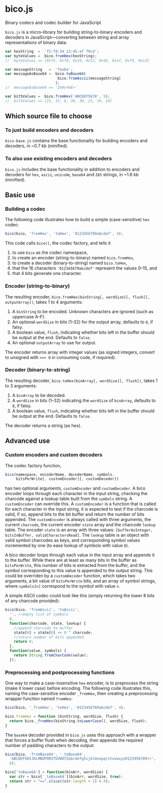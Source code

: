 # bico.js
Binary codecs and codec builder for JavaScript

`bico.js` is a micro-library for building string-to-binary encoders and decoders in JavaScript&mdash;converting between string and array representations of binary data.

```javascript
var hexString  =  'f5:f8:34 12:45:af f9cd';
var byteValues =  bico.fromHex(hexString);
//  byteValues == [0xf5, 0xf8, 0x34, 0x12, 0x45, 0xaf, 0xf9, 0xcd]

var messageString   =  'fooba';
var messageAsBase64 =  bico.toBase64(
                        bico.fromAscii(messageString)
                       );
//  messageAsBase64 == 'Zm9vYmE='

var bit5Values =  bico.fromHex('ABCDEF5678', 5);
//  bit5Values == [21, 15, 6, 30, 30, 21, 19, 24]
```

## Which source file to choose

### To just build encoders and decoders

`bico-base.js` contains the base functionality for building encoders and decoders, in ~0.7 kb (minified).

### To also use existing encoders and decoders

`bico.js` includes the base functionality in addition to encoders and decoders for `hex`, `ascii`, `unicode`, `base64` and `Z85` strings, in ~1.6 kb (minified).

## Basic use

### Building a codec

The following code illustrates how to build a simple (case-sensitive) `hex` codec:
```javascript
bico(bico, 'fromHex', 'toHex', '0123456789abcdef', 4);
```
This code calls `bico()`, the codec factory, and tells it

1. to use `bico` as the codec namespace,
2. to create an encoder (string-to-binary) named `bico.fromHex`,
3. to create a decoder (binary-to-string) named `bico.toHex`,
4. that the 16 characters `'012345679abcdef'` represent the values 0&ndash;15, and
5. that 4 bits generate one character.

### Encoder (string-to-binary)

The resulting encoder, `bico.fromHex(binString[, wordSize][, flush][, outputArray])`, takes 1 to 4 arguments:

1. A `binString` to be encoded. Unknown characters are ignored (such as uppercase A&ndash;F).
2. An optional `wordSize` in bits (1&ndash;32) for the output array, defaults to `8`, if falsy.
3. A boolean value, `flush`, indicating whether bits left in the buffer should be output at the end. Defaults to `false`.
4. An optional `outputArray` to use for output.

The encoder returns array with integer values (as signed integers, convert to unsigned with `>>> 0` in consuming code, if required).

### Decoder (binary-to-string)

The resulting decoder, `bico.toHex(binArray[, wordSize][, flush])`, takes 1 to 3 arguments:

1. A `binArray` to be decoded.
2. A `wordSize` in bits (1&ndash;32) indicating the `wordSize` of `binArray`, defaults to `8`, if falsy.
3. A boolean value, `flush`, indicating whether bits left in the buffer should be output at the end. Defaults to `false`.

The decoder returns a string (as hex).

## Advanced use

### Custom encoders and custom decoders

The codec factory function,

```javascript
bico(namespace, encoderName, decoderName, symbols,
     bitsPerWrite[, customEncoder][, customDecoder])
```

has two optional arguments, `customEncoder` and `customDecoder`. A bico encoder loops through each character in the input string, checking the charcode against a lookup table built from the `symbols` string. A `customEncoder` can override this. A `customEncoder` is a function that is called for each character in the input string, it is expected to test if the charcode is valid, if so, append bits to the bit buffer and return the number of bits appended. The `customEncoder` is always called with three arguments, the current `charcode`, the current encoder `state` array and the charcode `lookup` table. The encoder `state` is an array with three values: `[bufferAsInteger, bitsInBuffer, validCharactersRead]`. The `lookup` table is an object with valid symbol charcodes as keys, and corresponding symbol values incremented by one (to ease lookup of symbols with value `0`).

A bico decoder loops through each value in the input array and appends it to the buffer. While there are at least as many bits in the buffer as `bitsPerWrite`, this number of bits is extracted from the buffer, and the symbol corresponding to this value is appended to the output string. This could be overriden by a `customDecoder` function, which takes two arguments, a bit value of `bitsPerWrite` bits, and an array of symbol strings, where `symbols[n]` correspond to the symbol with value `n`.

A simple ASCII codec could look like this (simply returning the lower 8 bits of any charcode provided):

```javascript
bico(bico, 'fromAscii', 'toAscii',
  '', //empty list of symbols
  8,
  function(charcode, state, lookup) {
    //append charcode to buffer
    state[0] = state[0] << 8 ^ charcode;
    //return number of bits appended
    return 8;
  },
  function(value, symbols) {
    return String.fromCharCode(value);
  });
```

### Preprocessing and postprocessing functions

One way to make a case-insensitive `hex` encoder, is to preprocess the string (make it lower case) before encoding. The following code illustrates this, naming the case-sensitive encoder `_fromHex`, then creating a preprocessing wrapper function named `fromHex`:

```javascript
bico(bico, '_fromHex', 'toHex', '0123456789abcdef', 4);

bico.fromHex = function (binString, wordSize, flush) {
  return bico._fromHex(binString.toLowerCase(), wordSize, flush);
}
```

The `base64` decoder provided in `bico.js` uses this approach with a wrapper that forces a buffer flush when decoding, then appends the required number of padding characters to the output:

```javascript
bico(bico, 'fromBase64', '_toBase64',
  'ABCDEFGHIJKLMNOPQRSTUVWXYZabcdefghijklmnopqrstuvwxyz0123456789+/',
  6);

bico['toBase64'] = function(binArr, wordSize) {
  var str = bico['_toBase64'](binArr, wordSize, true);
  return str + "==".slice((str.length + 2) % 4);
}
```
